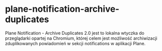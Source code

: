 # plane-notification-archive-duplicates
Plane Notification - Archive Duplicates 2.0 jest to lokalna wtyczka do przeglądarki opartej na Chromium, której celem jest możliwość archiwizacji zduplikowanych powiadomień w sekcji notifications w aplikacji Plane.
